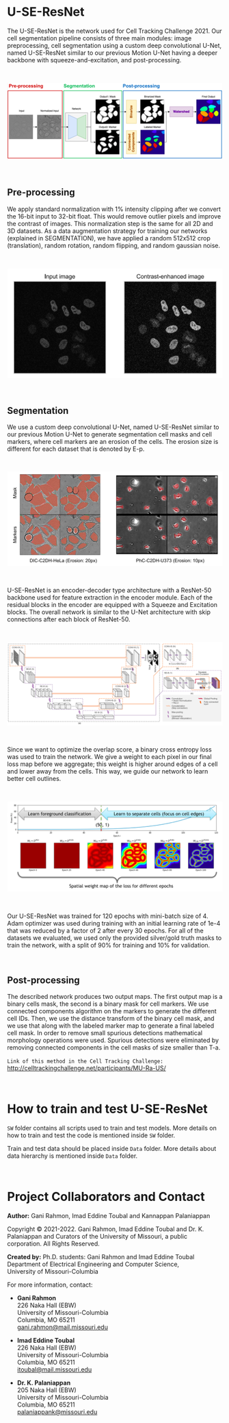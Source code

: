 # U-SE-ResNet
The U-SE-ResNet is the network used for Cell Tracking Challenge 2021. Our cell segmentation pipeline consists of three main modules: image preprocessing, cell segmentation using a custom deep convolutional U-Net, named U-SE-ResNet similar to our previous Motion U-Net having a deeper backbone with squeeze-and-excitation, and post-processing. 

<br/>

![](/figures/main-pipeline.png)

<br/>

## Pre-processing
We apply standard normalization with 1% intensity clipping after we convert the 16-bit input to 32-bit float. This would remove outlier pixels and improve the contrast of images. This normalization step is the same for all 2D and 3D datasets. As a data augmentation strategy for training our networks (explained in SEGMENTATION), we have applied a random 512x512 crop (translation), random rotation, random flipping, and random gaussian noise. 

<br/>

![](/figures/pre-processing.png)

<br/>

## Segmentation
We use a custom deep convolutional U-Net, named U-SE-ResNet similar to our previous Motion U-Net to generate segmentation cell masks and cell markers, where cell markers are an erosion of the cells. The erosion size is different for each dataset that is denoted by E-p. 

<br/>

![](/figures/mask-marker.png)

<br/>

U-SE-ResNet is an encoder-decoder type architecture with a ResNet-50 backbone used for feature extraction in the encoder module. Each of the residual blocks in the encoder are equipped with a Squeeze and Excitation blocks. The overall network is similar to the U-Net architecture with skip connections after each block of ResNet-50. 

<br/>

![](/figures/U-SE-ResNet-Arch.png)

<br/>

Since we want to optimize the overlap score, a binary cross entropy loss was used to train the network. We give a weight to each pixel in our final loss map before we aggregate; this weight is higher around edges of a cell and lower away from the cells. This way, we guide our network to learn better cell outlines. 

<br/>

![](/figures/wieghted-loss.png)

<br/>

Our U-SE-ResNet was trained for 120 epochs with mini-batch size of 4. Adam optimizer was used during training with an initial learning rate of 1e-4 that was reduced by a factor of 2 after every 30 epochs. For all of the datasets we evaluated, we used only the provided silver/gold truth masks to train the network, with a split of 90% for training and 10% for validation.

<br/>

## Post-processing
The described network produces two output maps. The first output map is a binary cells mask, the second is a binary mask for cell markers. We use connected components algorithm on the markers to generate the different cell IDs. Then, we use the distance transform of the binary cell mask, and we use that along with the labeled marker map to generate a final labeled cell mask. In order to remove small spurious detections mathematical morphology operations were used. Spurious detections were eliminated by removing connected components in the cell masks of size smaller than T-a.

```Link of this method in the Cell Tracking Challenge:``` http://celltrackingchallenge.net/participants/MU-Ra-US/ 

<br/>

# How to train and test U-SE-ResNet

```SW``` folder contains all scripts used to train and test models. More details on how to train and test the code is mentioned inside ```SW``` folder.

Train and test data should be placed inside ```Data``` folder. More details about data hierarchy is mentioned inside ```Data``` folder.

<br/>

# Project Collaborators and Contact

**Author:** Gani Rahmon, Imad Eddine Toubal and Kannappan Palaniappan

Copyright &copy; 2021-2022. Gani Rahmon, Imad Eddine Toubal and Dr. K. Palaniappan and Curators of the University of Missouri, a public corporation. All Rights Reserved.

**Created by:** Ph.D. students: Gani Rahmon and Imad Eddine Toubal
Department of Electrical Engineering and Computer Science,  
University of Missouri-Columbia  

For more information, contact:

* **Gani Rahmon**  
226 Naka Hall (EBW)  
University of Missouri-Columbia  
Columbia, MO 65211  
gani.rahmon@mail.missouri.edu  

* **Imad Eddine Toubal**  
226 Naka Hall (EBW)  
University of Missouri-Columbia  
Columbia, MO 65211   
itoubal@mail.missouri.edu

* **Dr. K. Palaniappan**  
205 Naka Hall (EBW)  
University of Missouri-Columbia  
Columbia, MO 65211  
palaniappank@missouri.edu
